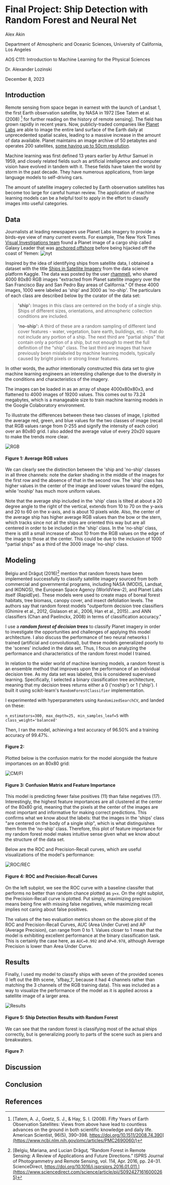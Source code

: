 # Final Project: Ship Detection with Random Forest and Neural Net

Alex Akin

Department of Atmospheric and Oceanic Sciences, University of California, Los Angeles

AOS C111: Introduction to Machine Learning for the Physical Sciences

Dr. Alexander Lozinski

December 8, 2023

## Introduction

Remote sensing from space began in earnest with the launch of Landsat 1, the first Earth observation satellite, by NASA in 1972 [See Tatem et al. (2008) [^1] for further reading on the history of remote sensing]. The field has grown rapidly in recent years. Now, publicly-traded companies like [Planet Labs](https://www.planet.com/) are able to image the entire land surface of the Earth daily at unprecedented spatial scales, leading to a massive increase in the amount of data available. Planet maintains an image archive of 50 petabytes and operates 200 satellites, [some having up to 50cm resolution](https://www.planet.com/products/hi-res-monitoring/). 

Machine learning was first defined 13 years earlier by Arthur Samuel in 1959, and closely related fields such as artificial intelligence and computer vision have evolved in tandem with it. These fields have taken the world by storm in the past decade. They have numerous applications, from large language models to self-driving cars.

The amount of satellite imagery collected by Earth observation satellites has become too large for careful human review. The application of machine learning models can be a helpful tool to apply in the effort to classify images into useful categories.

## Data

Journalists at leading newspapers use Planet Labs imagery to provide a birds-eye view of many current events. For example, The New York Times [Visual Investigations team](https://www.nytimes.com/spotlight/visual-investigations) found a Planet image of a cargo ship called Galaxy Leader that was [anchored offshore](https://www.nytimes.com/2023/11/21/world/middleeast/houthi-hijack-ship-galaxy-leader.html) before being hijacked off the coast of Yemen:
![nyt](https://raw.githubusercontent.com/dunesage/dunesage.github.io/main/Images/nyt.png)

Inspired by the idea of identifying ships from satellite data, I obtained a dataset with the title [Ships in Satellite Imagery](https://www.kaggle.com/datasets/rhammell/ships-in-satellite-imagery) from the data science platform Kaggle. The data was posted by the user [rhammell](https://www.kaggle.com/rhammell), who shared 4000 80x80 RGB images "extracted from Planet satellite imagery over the San Francisco Bay and San Pedro Bay areas of California." Of these 4000 images, 1000 were labeled as 'ship' and 3000 as 'no-ship'. The particulars of each class are described below by the curator of the data set:

> **'ship':** Images in this class are centered on the body of a single ship. Ships of different sizes, orientations, and atmospheric collection conditions are included. 

> **'no-ship':** A third of these are a random sampling of different land cover features - water, vegetation, bare earth, buildings, etc. - that do not include any portion of a ship. The next third are "partial ships" that contain only a portion of a ship, but not enough to meet the full definition of the "ship" class. The last third are images that have previously been mislabeled by machine learning models, typically caused by bright pixels or strong linear features.

In other words, the author intentionally constructed this data set to give machine learning engineers an interesting challenge due to the diversity in the conditions and characteristics of the imagery. 

The images can be loaded in as an array of shape 4000x80x80x3, and flattened to 4000 images of 19200 values. This comes out to 73.24 megabytes, which is a manageable size to train machine learning models in the Google Colaboratory environment.

To illustrate the differences between these two classes of image, I plotted the average red, green, and blue values for the two classes of image (recall that RGB values range from 0-255 and signify the intensity of each color) over an 80x80 grid. I also added the average value of every 20x20 square to make the trends more clear. 

![RGB](https://raw.githubusercontent.com/dunesage/dunesage.github.io/main/Images/rgb.png)
#### Figure 1: Average RGB values

We can clearly see the distinction between the 'ship and 'no-ship' classes in all three channels: note the darker shading in the middle of the images for the first row and the absence of that in the second row. The 'ship' class has higher values in the center of the image and lower values toward the edges, while 'noship' has much more uniform values. 

Note that the average ship included in the 'ship' class is tilted at about a 20 degree angle to the right of the vertical, extends from 10 to 70 on the y-axis and 20 to 60 on the x-axis, and is about 10 pixels wide. Also, the center of the average ship has higher average RGB values than the bow or the stern, which tracks since not all the ships are oriented this way but are all centered in order to be included in the 'ship' class. In the 'no-ship' class, there is still a small increase of about 10 from the RGB values on the edge of the image to those at the center. This could be due to the inclusion of 1000 "partial ships" as a third of the 3000 image 'no-ship' class.

## Modeling

Belgiu and Drăguţ (2016)[^2] mention that random forests have been implemented successfully to classify satellite imagery sourced from both commercial and governmental programs, including NASA (MODIS, Landsat, and IKONOS), the European Space Agency (WorldView-2), and Planet Labs itself (RapidEye). These models were used to create maps of boreal forest habitats, tree biomass, canopy cover, and insect defoliation levels. The authors say that random forest models "outperform decision tree classifiers (Ghimire et al., 2012, Gislason et al., 2006, Han et al., 2015)...and ANN classifiers (Chan and Paelinckx, 2008) in terms of classification accuracy."

I use a ***random forest of decision trees*** to classify Planet imagery in order to investigate the opportunities and challenges of applying this model architecture. I also discuss the performance of two neural networks I trained (artificial and convolutional), but these models generalized poorly to the 'scenes' included in the data set. Thus, I focus on analyzing the performance and characteristics of the random forest model I trained.

In relation to the wider world of machine learning models, a random forest is an ensemble method that improves upon the performance of an individual decision tree. As my data set was labeled, this is considered supervised learning. Specifically, I selected a binary classification tree architecture, meaning that my decision trees returns either a 0 ('noship') or 1 ('ship'). I built it using scikit-learn's `RandomForestClassifier` implementation. 

I experimented with hyperparameters using `RandomizedSearchCV`, and landed on these:

`n_estimators=300, max_depth=25, min_samples_leaf=5` with `class_weight='balanced'`

Then, I ran the model, achieving a test accuracy of 96.50% and a training accuracy of 99.47%.

#### Figure 2:

Plotted below is the confusion matrix for the model alongside the feature importances on an 80x80 grid:

![CM/FI](https://raw.githubusercontent.com/dunesage/dunesage.github.io/main/Images/cm_fi.png)
#### Figure 3: Confusion Matrix and Feature Importance

This model is predicting fewer false positives (11) than false negatives (17). Interestingly, the highest feature importances are all clustered at the center of the 80x80 grid, meaning that the pixels at the center of the images are most important and informative for making correct predictions. This confirms what we know about the labels: that the images in the 'ships' class "are centered on the body of a single ship", which is what distinguishes them from the 'no-ship' class. Therefore, this plot of feature importance for my random forest model makes intuitive sense given what we know about the structure of the data set. 

Below are the ROC and Precision-Recall curves, which are useful visualizations of the model's performance:

![ROC/REC](https://raw.githubusercontent.com/dunesage/dunesage.github.io/main/Images/roc_rec.png)
#### Figure 4: ROC and Precision-Recall Curves

On the left subplot, we see the ROC curve with a baseline classifer that performs no better than random chance plotted as `y=x`. On the right subplot, the Precision-Recall curve is plotted. Put simply, maximizing precision means being fine with missing false negatives, while maximizing recall implies not caring about false positives.

The values of the two evaluation metrics shown on the above plot of the ROC and Precision-Recall Curves, AUC (Area Under Curve) and AP (Average Precision), can range from 0 to 1. Values closer to 1 mean that the model is exhibiting excellent performance at the binary classification task. This is certainly the case here, as `AUC=0.992` and `AP=0.978`, although Average Precision is lower than Area Under Curve. 

## Results

Finally, I used my model to classify ships with seven of the provided scenes (I left out the 8th scene, 'sfbay_1', because it had 4 channels rather than matching the 3 channels of the RGB training data). This was included as a way to visualize the performance of the model as it is applied across a satellite image of a larger area. 

![Results](https://raw.githubusercontent.com/dunesage/dunesage.github.io/main/Images/ship_detection.png)
#### Figure 5: Ship Detection Results with Random Forest

We can see that the random forest is classifying most of the actual ships correctly, but is generalizing poorly to parts of the scene such as piers and breakwaters.



#### Figure 7:

## Discussion

## Conclusion

## References

[^1]: [Tatem, A. J., Goetz, S. J., & Hay, S. I. (2008). Fifty Years of Earth Observation Satellites: Views from above have lead to countless advances on the ground in both scientific knowledge and daily life. American Scientist, 96(5), 390–398. https://doi.org/10.1511/2008.74.390](https://www.ncbi.nlm.nih.gov/pmc/articles/PMC2690060/)
[^2]: [Belgiu, Mariana, and Lucian Drăguţ. “Random Forest in Remote Sensing: A Review of Applications and Future Directions.” ISPRS Journal of Photogrammetry and Remote Sensing, vol. 114, Apr. 2016, pp. 24–31. ScienceDirect, https://doi.org/10.1016/j.isprsjprs.2016.01.011.](https://www.sciencedirect.com/science/article/pii/S0924271616000265)

